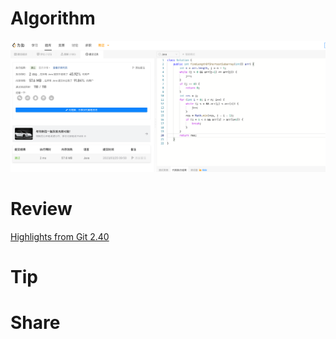 # Algorithm

![1574. 删除最短的子数组使剩余数组有序](../../../images/temp/zhenran-2023-03-25-lc.png)

# Review

[Highlights from Git 2.40](https://github.blog/2023-03-13-highlights-from-git-2-40/)

# Tip


# Share

